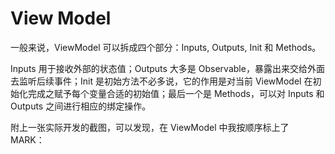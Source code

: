 # View Model
一般来说，ViewModel 可以拆成四个部分：Inputs, Outputs, Init 和 Methods。

Inputs 用于接收外部的状态值；Outputs 大多是 Observable，暴露出来交给外面去监听后续事件；Init 是初始方法不必多说，它的作用是对当前 ViewModel 在初始化完成之赋予每个变量合适的初始值；最后一个是 Methods，可以对 Inputs 和 Outputs 之间进行相应的绑定操作。

附上一张实际开发的截图，可以发现，在 ViewModel 中我按顺序标上了 MARK：







